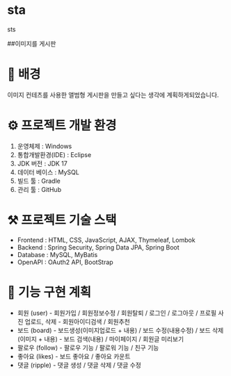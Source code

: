 # sta
sts

##이미지를 게시판

# 🧐 배경
이미지 컨테츠를 사용한 앨범형 게시판을 만들고 싶다는 생각에 계획하게되었습니다.

# ⚙️ 프로젝트 개발 환경
1. 운영체제 : Windows
2. 통합개발환경(IDE) : Eclipse
3. JDK 버전 : JDK 17
4. 데이터 베이스 : MySQL
5. 빌드 툴 : Gradle
6. 관리 툴 : GitHub

# ⚒️ 프로젝트 기술 스택
- Frontend : HTML, CSS, JavaScript, AJAX, Thymeleaf, Lombok
- Backend :  Spring Security, Spring Data JPA, Spring Boot
- Database : MySQL, MyBatis
- OpenAPI : OAuth2 API, BootStrap

# 📜 기능 구현 계획
- 회원 (user)
      - 회원가입 / 회원정보수정 / 회원탈퇴 / 로그인 / 로그아웃 / 프로필 사진 업로드, 삭제
      - 회원아이디검색 / 회원추천
- 보드 (board)
      - 보드생성(이미지업로드 + 내용) / 보드 수정(내용수정) / 보드 삭제(이미지 + 내용)
      - 보드 검색(내용) / 마이페이지 / 회원글 미리보기
- 팔로우 (follow)
      - 팔로우 기능 / 팔로워 기능 / 친구 기능
- 좋아요 (likes)
      - 보드 좋아요 / 좋아요 카운트
- 댓글 (ripple)
      - 댓글 생성 / 댓글 삭제 / 댓글 수정

